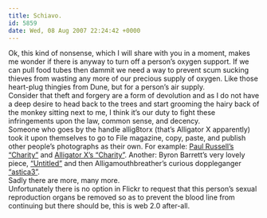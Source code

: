 ```yaml
---
title: Schiavo.
id: 5859
date: Wed, 08 Aug 2007 22:24:42 +0000
---
```


Ok, this kind of nonsense, which I will share with you in a moment, makes me wonder if there is anyway to turn off a person’s oxygen support. If we can pull food tubes then dammit we need a way to prevent scum sucking thieves from wasting any more of our precious supply of oxygen. Like those heart-plug thingies from Dune, but for a person’s air supply.  
 Consider that theft and forgery are a form of devolution and as I do not have a deep desire to head back to the trees and start grooming the hairy back of the monkey sitting next to me, I think it’s our duty to fight these infringements upon the law, common sense, and decency.  
 Someone who goes by the handle allig8torx (that’s Alligator X apparently) took it upon themselves to go to File magazine, copy, paste, and publish other people’s photographs as their own. For example: [Paul Russell’s “Charity”](http://www.filemagazine.com/thecollection/archives/2004/12/charity.html) and [Alligator X’s “Charity”](http://www.flickr.com/photos/92497900@N00/484620989/in/set-72157600178841216/). Another: Byron Barrett’s very lovely piece, [“Untitled”](http://www.filemagazine.com/thecollection/archives/2006/04/untitled_84.html) and then Alligamouthbreather’s curious doppleganger [“astica3”](http://www.flickr.com/photos/92497900@N00/463266509/in/set-72157600178841216/).  
 Sadly there are more, many more.  
 Unfortunately there is no option in Flickr to request that this person’s sexual reproduction organs be removed so as to prevent the blood line from continuing but there should be, this is web 2.0 after-all.


